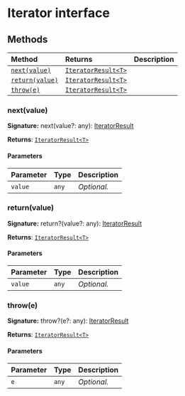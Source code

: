 # Iterator interface













## Methods

| Method	   |  Returns	| Description|
|:-------------|:-------|:-----------|
|[`next(value)`](#nextvalue)      | [`IteratorResult<T>`](../es6-collections/iteratorresult.md) |  |
|[`return(value)`](#returnvalue)      | [`IteratorResult<T>`](../es6-collections/iteratorresult.md) |  |
|[`throw(e)`](#throwe)      | [`IteratorResult<T>`](../es6-collections/iteratorresult.md) |  |




### next(value)



**Signature:** next(value?: any): [IteratorResult](../es6-collections/iteratorresult.md)<T>

**Returns**: [`IteratorResult<T>`](../es6-collections/iteratorresult.md)



#### Parameters


| Parameter	   | Type    | Description |
|:-------------|:---------------|:------------|
| `value`    | `any` | _Optional._ |


### return(value)



**Signature:** return?(value?: any): [IteratorResult](../es6-collections/iteratorresult.md)<T>

**Returns**: [`IteratorResult<T>`](../es6-collections/iteratorresult.md)



#### Parameters


| Parameter	   | Type    | Description |
|:-------------|:---------------|:------------|
| `value`    | `any` | _Optional._ |


### throw(e)



**Signature:** throw?(e?: any): [IteratorResult](../es6-collections/iteratorresult.md)<T>

**Returns**: [`IteratorResult<T>`](../es6-collections/iteratorresult.md)



#### Parameters


| Parameter	   | Type    | Description |
|:-------------|:---------------|:------------|
| `e`    | `any` | _Optional._ |

